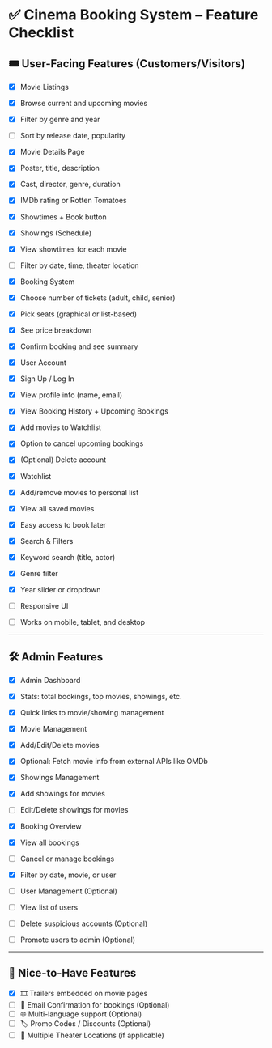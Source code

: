 # ✅ Cinema Booking System – Feature Checklist

## 🎟 User-Facing Features (Customers/Visitors)

- [x] Movie Listings
- [x] Browse current and upcoming movies
- [x] Filter by genre and year
- [ ] Sort by release date, popularity

- [x] Movie Details Page
- [x] Poster, title, description
- [x] Cast, director, genre, duration
- [x] IMDb rating or Rotten Tomatoes
- [x] Showtimes + Book button

- [x] Showings (Schedule)
- [x] View showtimes for each movie
- [ ] Filter by date, time, theater location

- [x] Booking System
- [x] Choose number of tickets (adult, child, senior)
- [x] Pick seats (graphical or list-based)
- [x] See price breakdown
- [x] Confirm booking and see summary

- [x] User Account
- [x] Sign Up / Log In
- [x] View profile info (name, email)
- [x] View Booking History + Upcoming Bookings
- [x] Add movies to Watchlist
- [x] Option to cancel upcoming bookings
- [x] (Optional) Delete account

- [x] Watchlist
- [x] Add/remove movies to personal list
- [x] View all saved movies
- [x] Easy access to book later

- [x] Search & Filters
- [x] Keyword search (title, actor)
- [x] Genre filter
- [x] Year slider or dropdown

- [ ] Responsive UI
- [ ] Works on mobile, tablet, and desktop

---

## 🛠 Admin Features

- [x] Admin Dashboard
- [x] Stats: total bookings, top movies, showings, etc.
- [x] Quick links to movie/showing management

- [x] Movie Management
- [x] Add/Edit/Delete movies
- [x] Optional: Fetch movie info from external APIs like OMDb

- [x] Showings Management
- [x] Add showings for movies
- [ ] Edit/Delete showings for movies

- [x] Booking Overview
- [x] View all bookings
- [ ] Cancel or manage bookings
- [x] Filter by date, movie, or user

- [ ] User Management (Optional)
- [ ] View list of users
- [ ] Delete suspicious accounts (Optional)
- [ ] Promote users to admin (Optional)

---

## 🧠 Nice-to-Have Features

- [x] 🎞 Trailers embedded on movie pages
- [ ] 🧾 Email Confirmation for bookings (Optional)
- [ ] 🌐 Multi-language support (Optional)
- [ ] 🏷️ Promo Codes / Discounts (Optional)
- [ ] 📍 Multiple Theater Locations (if applicable) 
